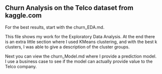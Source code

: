 ## Churn Analysis on the Telco dataset from kaggle.com

For the best results, start with the churn_EDA.md. 

This file shows my work for the Exploratory Data Analysis. At the end there is an extra little section where I used KMeans clustering, and with the best k clusters, I was able to give a description of the cluster groups.

Next you can view the churn_Model.md where I provide a prediction model. I use a business case to see if the model can actually provide value to the Telco company.
